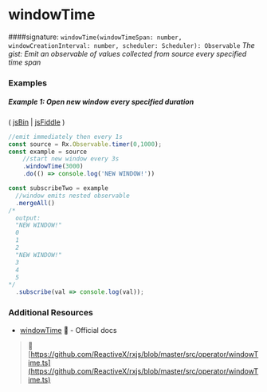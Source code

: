 # windowTime
####signature: `windowTime(windowTimeSpan: number, windowCreationInterval: number, scheduler: Scheduler): Observable`
*The gist: Emit an observable of values collected from source every specified time span*

### Examples

##### Example 1: Open new window every specified duration

( [jsBin](http://jsbin.com/mifayacoqo/1/edit?js,console) | [jsFiddle](https://jsfiddle.net/btroncone/g04b3qeb/) )

```js
//emit immediately then every 1s
const source = Rx.Observable.timer(0,1000);
const example = source
    //start new window every 3s
    .windowTime(3000)
    .do(() => console.log('NEW WINDOW!'))

const subscribeTwo = example 
  //window emits nested observable
  .mergeAll()
/*
  output:
  "NEW WINDOW!"
  0
  1
  2
  "NEW WINDOW!"
  3
  4
  5
*/
  .subscribe(val => console.log(val));
```


### Additional Resources
* [windowTime](http://reactivex.io/rxjs/class/es6/Observable.js~Observable.html#instance-method-windowTime) :newspaper: - Official docs


> :file_folder: [https://github.com/ReactiveX/rxjs/blob/master/src/operator/windowTime.ts](https://github.com/ReactiveX/rxjs/blob/master/src/operator/windowTime.ts)